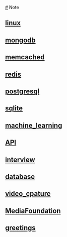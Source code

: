 [#](#.md) Note

## [linux](linux.md)

## [mongodb](mongodb.md)

## [memcached](memcached.md)

## [redis](redis.md)

## [postgresql](postgresql.md)

## [sqlite](sqlite.md)

## [machine_learning](machine_learning.md)

## [API](API.md)

## [interview](interview.md)

## [database](database.md)

## [video_cpature](video_capture.md)

## [MediaFoundation](MediaFoundation.md)

## [greetings](greetings.md)

